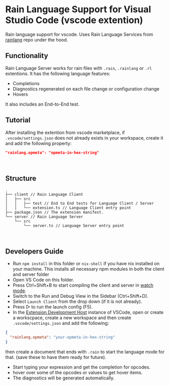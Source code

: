 # Rain Language Support for Visual Studio Code (vscode extention)

Rain language support for vscode. Uses Rain Language Services from [rainlang](https://github.com/rainprotocol/rainlang) repo under the hood.
<br>

## Functionality

Rain Language Server works for rain files with `.rain`, `.rainlang` or `.rl` extentions. It has the following language features:
- Completions
- Diagnostics regenerated on each file change or configuration change
- Hovers

It also includes an End-to-End test.
<br>

## Tutorial

After installing the extention from vscode marketplace, if `.vscode/settings.json` does not already exists in your workspace, create it and add the following property:
```json
"rainlang.opmeta": "opmeta-in-hex-string"
```
<br>

## Structure

```
.
├── client // Rain Language Client
│   ├── src
│   │   ├── test // End to End tests for Language Client / Server
│   │   └── extension.ts // Language Client entry point
├── package.json // The extension manifest.
└── server // Rain Language Server
    └── src
        └── server.ts // Language Server entry point
```
<br>

## Developers Guide

- Run `npm install` in this folder or `nix-shell` if you have nix installed on your machine. This installs all necessary npm modules in both the client and server folder
- Open VS Code on this folder.
- Press Ctrl+Shift+B to start compiling the client and server in [watch mode](https://code.visualstudio.com/docs/editor/tasks#:~:text=The%20first%20entry%20executes,the%20HelloWorld.js%20file.).
- Switch to the Run and Debug View in the Sidebar (Ctrl+Shift+D).
- Select `Launch Client` from the drop down (if it is not already).
- Press ▷ to run the launch config (F5).
- In the [Extension Development Host](https://code.visualstudio.com/api/get-started/your-first-extension#:~:text=Then%2C%20inside%20the%20editor%2C%20press%20F5.%20This%20will%20compile%20and%20run%20the%20extension%20in%20a%20new%20Extension%20Development%20Host%20window.) instance of VSCode, open or create a workscpace, create a new workspace and then create `.vscode/settings.json` and add the following:
```json
{
  "rainlang.opmeta": "your-opmeta-in-hex-string"
}
```
then create a document that ends with `.rain` to start the language mode for that. (save these to have them ready for future).
  - Start typing your expression and get the completion for opcodes.
  - hover over some of the opcodes or values to get hover items.
  - The diagnostics will be generated automatically.
